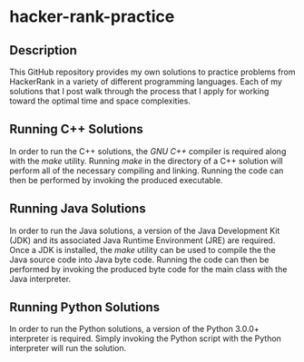 # hacker-rank-practice

## Description
This GitHub repository provides my own solutions to practice problems 
from HackerRank in a variety of different programming languages. Each
of my solutions that I post walk through the process that I apply for
working toward the optimal time and space complexities.

## Running C++ Solutions
In order to run the C++ solutions, the _GNU C++_ compiler is required
along with the _make_ utility. Running _make_ in the directory of a
C++ solution will perform all of the necessary compiling and linking.
Running the code can then be performed by invoking the produced executable.

## Running Java Solutions
In order to run the Java solutions, a version of the Java Development
Kit (JDK) and its associated Java Runtime Environment (JRE) are required.
Once a JDK is installed, the _make_ utility can be used to compile the
the Java source code into Java byte code. Running the code can then be
performed by invoking the produced byte code for the main class with
the Java interpreter.

## Running Python Solutions
In order to run the Python solutions, a version of the Python 3.0.0+
interpreter is required. Simply invoking the Python script with the
Python interpreter will run the solution.
